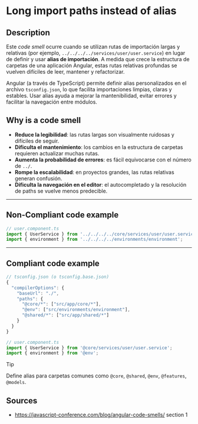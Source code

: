 # Long import paths instead of alias

## Description

Este *code smell* ocurre cuando se utilizan rutas de importación largas y relativas (por ejemplo, `../../../../services/user/user.service`) en lugar de definir y usar **alias de importación**. A medida que crece la estructura de carpetas de una aplicación Angular, estas rutas relativas profundas se vuelven difíciles de leer, mantener y refactorizar.

Angular (a través de TypeScript) permite definir alias personalizados en el archivo `tsconfig.json`, lo que facilita importaciones limpias, claras y estables. Usar alias ayuda a mejorar la mantenibilidad, evitar errores y facilitar la navegación entre módulos.

## Why is a code smell

- **Reduce la legibilidad**: las rutas largas son visualmente ruidosas y difíciles de seguir.
- **Dificulta el mantenimiento**: los cambios en la estructura de carpetas requieren actualizar muchas rutas.
- **Aumenta la probabilidad de errores**: es fácil equivocarse con el número de `../`.
- **Rompe la escalabilidad**: en proyectos grandes, las rutas relativas generan confusión.
- **Dificulta la navegación en el editor**: el autocompletado y la resolución de paths se vuelve menos predecible.
---
## Non-Compliant code example

```ts
// user.component.ts
import { UserService } from '../../../../core/services/user/user.service';
import { environment } from '../../../../environments/environment';
```
---
## Compliant code example

```ts
// tsconfig.json (o tsconfig.base.json)
{
  "compilerOptions": {
    "baseUrl": "./",
    "paths": {
      "@core/*": ["src/app/core/*"],
      "@env": ["src/environments/environment"],
      "@shared/*": ["src/app/shared/*"]
    }
  }
}
```

```ts
// user.component.ts
import { UserService } from '@core/services/user/user.service';
import { environment } from '@env';
```

>[!tip]
> Define alias para carpetas comunes como `@core`, `@shared`, `@env`, `@features`, `@models`.

## Sources
- https://javascript-conference.com/blog/angular-code-smells/ section 1
